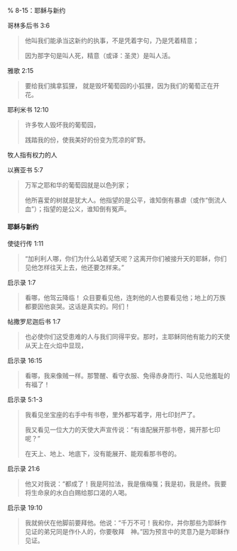 % 8-15：耶稣与新约

哥林多后书 3:6

> 他叫我们能承当这新约的执事，不是凭着字句，乃是凭着精意；
>
> 因为那字句是叫人死，精意（或译：圣灵）是叫人活。

雅歌 2:15

> 要给我们擒拿狐狸，
> 就是毁坏葡萄园的小狐狸，因为我们的葡萄正在开花。

耶利米书 12:10

> 许多牧人毁坏我的葡萄园，
>
> 践踏我的份，使我美好的份变为荒凉的旷野。

牧人指有权力的人

以赛亚书 5:7

> 万军之耶和华的葡萄园就是以色列家；
> 
> 他所喜爱的树就是犹大人。他指望的是公平，谁知倒有暴虐（或作“倒流人血”）；指望的是公义，谁知倒有冤声。

#### 耶稣与新约

使徒行传 1:11

> “加利利人哪，你们为什么站着望天呢？这离开你们被接升天的耶稣，你们见他怎样往天上去，他还要怎样来。”

启示录 1:7

> 看哪，他驾云降临！
> 众目要看见他，连刺他的人也要看见他；地上的万族都要因他哀哭。这话是真实的。阿们！

帖撒罗尼迦后书 1:7

> 也必使你们这受患难的人与我们同得平安。那时，主耶稣同他有能力的天使从天上在火焰中显现，

启示录 16:15

> 看哪，我来像贼一样。那警醒、看守衣服、免得赤身而行、叫人见他羞耻的有福了！

启示录 5:1-3

> 我看见坐宝座的右手中有书卷，里外都写着字，用七印封严了。 
> 
> 我又看见一位大力的天使大声宣传说：“有谁配展开那书卷，揭开那七印呢？” 
> 
> 在天上、地上、地底下，没有能展开、能观看那书卷的。

启示录 21:6

> 他又对我说：“都成了！我是阿拉法，我是俄梅戛；我是初，我是终。我要将生命泉的水白白赐给那口渴的人喝。

启示录 19:10

> 我就俯伏在他脚前要拜他。他说：“千万不可！我和你，并你那些为耶稣作见证的弟兄同是作仆人的，你要敬拜　神。”因为预言中的灵意乃是为耶稣作见证。
